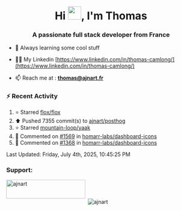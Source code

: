 <h1 align="center">Hi <img height="35px" src="https://raw.githubusercontent.com/MartinHeinz/MartinHeinz/master/wave.gif" width="35px"/>, I'm Thomas</h1>
<h3 align="center">A passionate full stack developer from France</h3>

- 🌱 Always learning some cool stuff 

- 👨‍💻 My Linkedin [https://www.linkedin.com/in/thomas-camlong/](https://www.linkedin.com/in/thomas-camlong/)

- 📫 Reach me at : **thomas@ajnart.fr**

### :zap: Recent Activity

<!--RECENT_ACTIVITY:start-->
1. ⭐ Starred [flox/flox](https://github.com/flox/flox)<br>
2. ⬆️ Pushed 7355 commit(s) to [ajnart/posthog](https://github.com/ajnart/posthog)<br>
3. ⭐ Starred [mountain-loop/yaak](https://github.com/mountain-loop/yaak)<br>
4. 💬 Commented on [#1569](https://github.com/homarr-labs/dashboard-icons/issues/1569#issuecomment-2991196838) in [homarr-labs/dashboard-icons](https://github.com/homarr-labs/dashboard-icons)<br>
5. 💬 Commented on [#1368](https://github.com/homarr-labs/dashboard-icons/issues/1368#issuecomment-2990241801) in [homarr-labs/dashboard-icons](https://github.com/homarr-labs/dashboard-icons)<br>
<!--RECENT_ACTIVITY:end-->

<!--RECENT_ACTIVITY:last_update-->
Last Updated: Friday, July 4th, 2025, 10:45:25 PM
<!--RECENT_ACTIVITY:last_update_end-->
<h3 align="left">Support:</h3>
<p><a href="https://ko-fi.com/ajnart"> <img align="left" src="https://cdn.ko-fi.com/cdn/kofi3.png?v=3" height="50" width="210" alt="ajnart" /></a></p><br><br>

<p>&nbsp;<img align="center" src="https://github-readme-stats.vercel.app/api?username=ajnart&show_icons=true&theme=tokyonight&locale=en" alt="ajnart" /></p>
